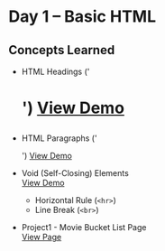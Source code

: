 # Day 1 – Basic HTML

## Concepts Learned
- HTML Headings ('<h1>') 
  [View Demo](https://chaitanyakrishnakumar.github.io/web-kitchen/Day1/HeadingElements.html)

- HTML Paragraphs ('<p>')
  [View Demo](https://chaitanyakrishnakumar.github.io/web-kitchen/Day1/ParagraphElement.html)

- Void (Self-Closing) Elements  
  [View Demo](https://chaitanyakrishnakumar.github.io/web-kitchen/Day1/VoidElements.html)
  - Horizontal Rule (`<hr>`)
  - Line Break (`<br>`)

- Project1 - Movie Bucket List Page  
  [View Page](https://chaitanyakrishnakumar.github.io/web-kitchen/Day1/Project1.html)
